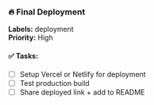 ### 🔥 Final Deployment
**Labels:** deployment  
**Priority:** High

#### ✅ Tasks:
- [ ] Setup Vercel or Netlify for deployment
- [ ] Test production build
- [ ] Share deployed link + add to README
